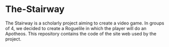# The-Stairway
The Stairway is a scholarly project aiming to create a video game. In groups of 4, we decided to create a Roguelile in which the player will do an Apotheos. This repository contains the code of the site web used by the project.
